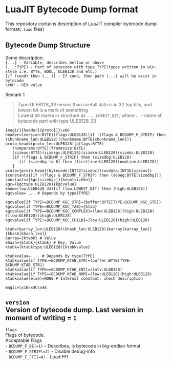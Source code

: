 # LuaJIT Bytecode Dump format
This repository contains description of LuaJIT compiler bytecode dump format(`.luac` files)

## Bytecode Dump Structure  
Some description:  
`{...} - Variable, describes bellow or above`  
`(...:TYPE) - Part of bytecode with type TYPE(types written in win-style i.e. BYTE, BOOL, ULEB128 and etc.)`  
`[if (cond) then (...)] - If cond, then path (...) will be exist in bytecode`  
`\xHH - HEX value`  

Remark 1
> Type ULEB128_33 means than usefull data is in 32 top bits, and lowest bit is a mark of something  
> Lowest bit marks in structure as `..._LOWEST_BIT`, where ... - name of bytecode part with type ULEB128_33

```
{magic}{header}{proto[]}\x00
header=(version:BYTE)(flags:ULEB128)[if !(flags & BCDUMP_F_STRIP) then (chunkname_len:ULEB128)(chunkname:BYTE[chunkname_len])]
proto_head=(proto_len:ULEB128)(pflags:BYTE)
   (numparams:BYTE)(framesize:BYTE)
   (sizeuv:BYTE)(sizekgc:ULEB128)(sizekn:ULEB128)(sizebc:ULEB128)
   [if !(flags & BCDUMP_F_STRIP) then (sizedbg:ULEB128)
      [if (sizedbg != 0) then (firstline:ULEB128)(numline:ULEB128)]
   ]
proto={proto_head}(bytecode:INT32[sizebc])(uvdata:INT16[sizeuv]){constants}[if !(flags & BCDUMP_F_STRIP) then (debug:BYTE[sizedbg])]
constants={kgc[sizekgc]}{knum[sizekn]}
kgc=(kgctype:ULEB128){kgcvalue}
knum=(low:ULEB128_33)[if (low_LOWEST_BIT) then (high:ULEB128)]
kgcvalue= ... # Depends by type(TYPE)

kgcvalue[if TYPE>=BCDUMP_KGC_STR]=(buffer:BYTE[TYPE-BCDUMP_KGC_STR])
kgcvalue[if TYPE==BCDUMP_KGC_TAB]={ktab}
kgcvalue[if TYPE==BCDUMP_KGC_COMPLEX]=(low:ULEB128)(high:ULEB128)(ilow:ULEB128)(ihigh:ULEB128)
kgcvalue[if TYPE!=BCDUMP_KGC_CHILD]=(low:ULEB128)(high:ULEB128)

ktab=(karray_len:ULEB128)(khash_len:ULEB128){karray[karray_len]}{khash[khash_len]}
karray={ktabk} # Value
khash={ktabk}{ktabk} # Key, Value
ktabk=(ktabktype:ULEB128){ktabkvalue}

ktabkvalue= ... # Depends by type(TYPE)
ktabkvalue[if TYPE>=BCDUMP_KTAB_STR]=(buffer:BYTE[TYPE-BCDUMP_KTAB_STR])
ktabkvalue[if TYPE==BCDUMP_KTAB_INT]=(intv:ULEB128)
ktabkvalue[if TYPE==BCDUMP_KTAB_NUM]=(low:ULEB128)(high:ULEB128)
ktabkvalue[else]=NONE # Internal constant, check description

magic=\x1B\x4C\x4A
```

`version`  
Version of bytecode dump. Last version in moment of writing = `1`  
-----------------------------------------------------------------
`flags`  
Flags of bytecode.  
Acceptable Flags  
	- `BCDUMP_F_BE(=1)` - Describes, is bytecode in big-endian format  
	- `BCDUMP_F_STRIP(=2)` - Disable debug-info  
	- `BCDUMP_F_FFI(=4)` - Load FFI
